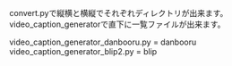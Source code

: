 convert.pyで縦横と横縦でそれぞれディレクトリが出来ます。
video_caption_generatorで直下に一覧ファイルが出来ます。

video_caption_generator_danbooru.py = danbooru
video_caption_generator_blip2.py = blip
